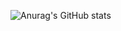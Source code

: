 ![Anurag's GitHub stats](https://github-readme-stats.vercel.app/api?username=yilikun&show_icons=true&theme=radical)
